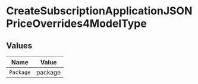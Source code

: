 # CreateSubscriptionApplicationJSONPriceOverrides4ModelType


## Values

| Name      | Value     |
| --------- | --------- |
| `Package` | package   |